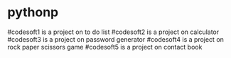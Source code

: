 # pythonp
#codesoft1 is a project on to do list
#codesoft2 is a project on calculator
#codesoft3 is a project on password generator
#codesoft4 is a project on rock paper scissors game
#codesoft5 is a project on contact book
